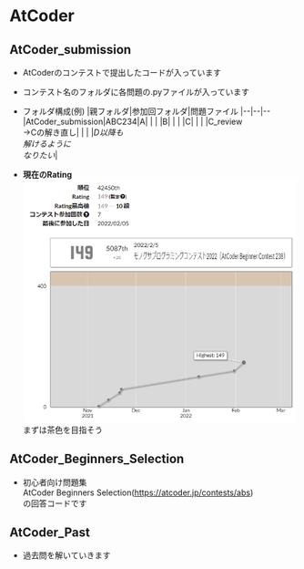 # AtCoder
## AtCoder_submission
- AtCoderのコンテストで提出したコードが入っています

- コンテスト名のフォルダに各問題の.pyファイルが入っています

- フォルダ構成(例)
  |親フォルダ|参加回フォルダ|問題ファイル
  |--|--|--
  |AtCoder_submission|ABC234|A|
  | | |B|
  | | |C|
  | | |C_review<br>→Cの解き直し|
  | | |*D以降も<br>解けるように<br>なりたい*|

- **現在のRating**<br>
  ![Rating](AtCoder_Rating/2022-02-10.png)<br>
  まずは茶色を目指そう

## AtCoder_Beginners_Selection
- 初心者向け問題集<br>AtCoder Beginners Selection(https://atcoder.jp/contests/abs)<br>の回答コードです

## AtCoder_Past
- 過去問を解いていきます
